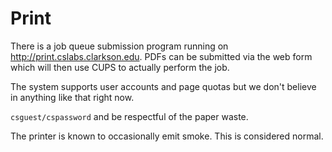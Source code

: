 # Print

There is a job queue submission program running on <http://print.cslabs.clarkson.edu>. PDFs can be submitted via the web form which will then use CUPS to actually perform the job.

The system supports user accounts and page quotas but we don't believe in anything like that right now.

`csguest/cspassword` and be respectful of the paper waste.

The printer is known to occasionally emit smoke. This is considered normal.
